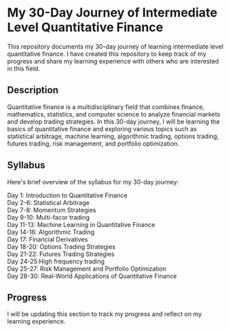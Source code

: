 # My 30-Day Journey of Intermediate Level Quantitative Finance
This repository documents my 30-day journey of learning intermediate level quantitative finance. I have created this repository to keep track of my progress and share my learning experience with others who are interested in this field.

## Description
Quantitative finance is a multidisciplinary field that combines finance, mathematics, statistics, and computer science to analyze financial markets and develop trading strategies. In this 30-day journey, I will be learning the basics of quantitative finance and exploring various topics such as statistical arbitrage, machine learning, algorithmic trading, options trading, futures trading, risk management, and portfolio optimization.

## Syllabus
Here's  brief overview of the syllabus for my 30-day journey:

Day 1: Introduction to Quantitative Finance\
Day 2-6: Statistical Arbitrage\
Day 7-8: Momentum Strategies\
Day 9-10: Multi-facor trading\
Day 11-13: Machine Learning in Quantitative Finance\
Day 14-16: Algorithmic Trading\
Day 17: Financial Derivatives\
Day 18-20: Options Trading Strategies\
Day 21-22: Futures Trading Strategies\
Day 24-25:High frequency trading\
Day 25-27: Risk Management and Portfolio Optimization\
Day 28-30: Real-World Applications of Quantitative Finance

## Progress
I will be updating this section to track my progress and reflect on my learning experience.
